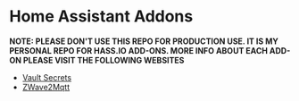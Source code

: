 # Home Assistant Addons

**NOTE: PLEASE DON'T USE THIS REPO FOR PRODUCTION USE. IT IS MY PERSONAL REPO
FOR HASS.IO ADD-ONS. MORE INFO ABOUT EACH ADD-ON PLEASE VISIT THE
FOLLOWING WEBSITES**

- [Vault Secrets](https://github.com/rgruyters/addon-vault-secrets)
- [ZWave2Mqtt](https://github.com/hassio-addons/addon-zwave2mqtt)
